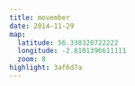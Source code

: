 ```yaml
---
title: movember
date: 2014-11-29
map:
  latitude: 56.330320722222
  longitude: -2.8101396611111
  zoom: 8
highlight: 3af6d7a
---
```

